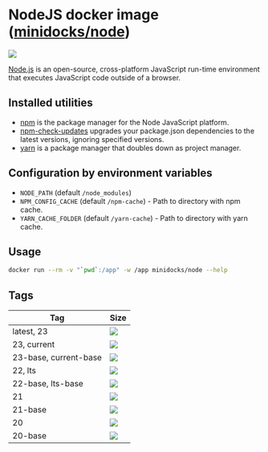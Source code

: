 NodeJS docker image ([minidocks/node](https://hub.docker.com/r/minidocks/node))
===============================================================================

![](https://upload.wikimedia.org/wikipedia/commons/thumb/d/d9/Node.js_logo.svg/170px-Node.js_logo.svg.png)

[Node.js](https://nodejs.org) is an open-source, cross-platform JavaScript
run-time environment that executes JavaScript code outside of a browser.

Installed utilities
-------------------

- [npm](https://docs.npmjs.com/cli/npm) is the package manager for the Node
  JavaScript platform.
- [npm-check-updates](https://github.com/raineorshine/npm-check-updates)
  upgrades your package.json dependencies to the latest versions, ignoring
  specified versions.
- [yarn](https://yarnpkg.com/) is a package manager that doubles down as project
  manager.

Configuration by environment variables
--------------------------------------

- `NODE_PATH` (default `/node_modules`)
- `NPM_CONFIG_CACHE` (default `/npm-cache`) - Path to directory with npm cache.
- `YARN_CACHE_FOLDER` (default `/yarn-cache`) - Path to directory with yarn
  cache.

Usage
-----

```bash
docker run --rm -v "`pwd`:/app" -w /app minidocks/node --help
```

Tags
----

| Tag                   | Size                                                                                                              |
|-----------------------|-------------------------------------------------------------------------------------------------------------------|
| latest, 23            | [![](https://img.shields.io/docker/image-size/minidocks/node/latest?style=flat-square&logo=docker&label=size)]()  |
| 23, current           | [![](https://img.shields.io/docker/image-size/minidocks/node/23?style=flat-square&logo=docker&label=size)]()      |
| 23-base, current-base | [![](https://img.shields.io/docker/image-size/minidocks/node/23-base?style=flat-square&logo=docker&label=size)]() |
| 22, lts               | [![](https://img.shields.io/docker/image-size/minidocks/node/22?style=flat-square&logo=docker&label=size)]()      |
| 22-base, lts-base     | [![](https://img.shields.io/docker/image-size/minidocks/node/22-base?style=flat-square&logo=docker&label=size)]() |
| 21                    | [![](https://img.shields.io/docker/image-size/minidocks/node/21?style=flat-square&logo=docker&label=size)]()      |
| 21-base               | [![](https://img.shields.io/docker/image-size/minidocks/node/21-base?style=flat-square&logo=docker&label=size)]() |
| 20                    | [![](https://img.shields.io/docker/image-size/minidocks/node/20?style=flat-square&logo=docker&label=size)]()      |
| 20-base               | [![](https://img.shields.io/docker/image-size/minidocks/node/20-base?style=flat-square&logo=docker&label=size)]() |
